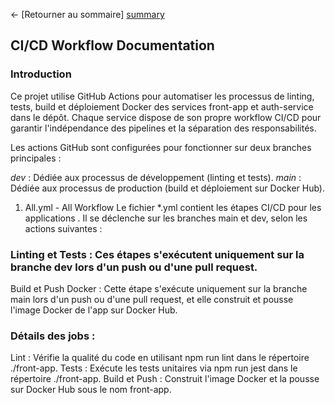 ← [Retourner au sommaire] [summary]

## CI/CD Workflow Documentation
### Introduction
Ce projet utilise GitHub Actions pour automatiser les processus de linting, tests, build et déploiement Docker des services front-app et auth-service dans le dépôt. Chaque service dispose de son propre workflow CI/CD pour garantir l'indépendance des pipelines et la séparation des responsabilités.

Les actions GitHub sont configurées pour fonctionner sur deux branches principales :

*dev* : Dédiée aux processus de développement (linting et tests).
*main* : Dédiée aux processus de production (build et déploiement sur Docker Hub).


1. All.yml - All Workflow
Le fichier *.yml contient les étapes CI/CD pour les applications . Il se déclenche sur les branches main et dev, selon les actions suivantes :

### Linting et Tests : Ces étapes s'exécutent uniquement sur la branche dev lors d'un push ou d'une pull request.
Build et Push Docker : Cette étape s'exécute uniquement sur la branche main lors d'un push ou d'une pull request, et elle construit et pousse l'image Docker de l'app sur Docker Hub.

### Détails des jobs :
Lint : Vérifie la qualité du code en utilisant npm run lint dans le répertoire ./front-app.
Tests : Exécute les tests unitaires via npm run jest dans le répertoire ./front-app.
Build et Push : Construit l'image Docker et la pousse sur Docker Hub sous le nom front-app.

[summary]: ../README.md

